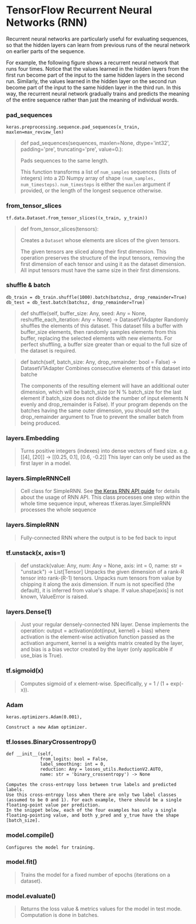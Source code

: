 
TensorFlow Recurrent Neural Networks (RNN) 
===================

Recurrent neural networks are particularly useful for evaluating sequences, so that the hidden layers can learn from previous runs of the neural network on earlier parts of the sequence.

For example, the following figure shows a recurrent neural network that runs four times. Notice that the values learned in the hidden layers from the first run become part of the input to the same hidden layers in the second run. Similarly, the values learned in the hidden layer on the second run become part of the input to the same hidden layer in the third run. In this way, the recurrent neural network gradually trains and predicts the meaning of the entire sequence rather than just the meaning of individual words.

### <i class="icon-file"></i> pad_sequences

```
keras.preprocessing.sequence.pad_sequences(x_train, maxlen=max_review_len)
```

>def pad_sequences(sequences, maxlen=None, dtype='int32',
>                  padding='pre', truncating='pre', value=0.):
>                  
>   Pads sequences to the same length.
>
>   This function transforms a list of
>   `num_samples` sequences (lists of integers)
>   into a 2D Numpy array of shape `(num_samples, num_timesteps)`.
>   `num_timesteps` is either the `maxlen` argument if provided,
>   or the length of the longest sequence otherwise.


### <i class="icon-file"></i> from_tensor_slices

```
tf.data.Dataset.from_tensor_slices((x_train, y_train))
```

>def from_tensor_slices(tensors):
> 
>   Creates a `Dataset` whose elements are slices of the given tensors.
>
>   The given tensors are sliced along their first dimension. This operation
>   preserves the structure of the input tensors, removing the first dimension
>   of each tensor and using it as the dataset dimension. All input tensors
>   must have the same size in their first dimensions.


### <i class="icon-file"></i> shuffle & batch

```
db_train = db_train.shuffle(1000).batch(batchsz, drop_remainder=True)
db_test = db_test.batch(batchsz, drop_remainder=True)
```

>def shuffle(self,
>            buffer_size: Any,
>            seed: Any = None,
>            reshuffle_each_iteration: Any = None) -> DatasetV1Adapter
>Randomly shuffles the elements of this dataset.
>This dataset fills a buffer with buffer_size elements, then randomly samples elements from this buffer, replacing the selected elements with new elements. For perfect shuffling, a buffer size greater than or equal to the full size of the dataset is required.

>def batch(self,
>          batch_size: Any,
>          drop_remainder: bool = False) -> DatasetV1Adapter
>Combines consecutive elements of this dataset into batche
>
>The components of the resulting element will have an additional outer dimension, which will be batch_size (or N % batch_size for the last element if batch_size does not divide the number of input elements N evenly and drop_remainder is False). If your program depends on the batches having the same outer dimension, you should set the drop_remainder argument to True to prevent the smaller batch from being produced.

### <i class="icon-file"></i> layers.Embedding

>Turns positive integers (indexes) into dense vectors of fixed size.
>e.g. [[4], [20]] -> [[0.25, 0.1], [0.6, -0.2]]
>This layer can only be used as the first layer in a model.

### <i class="icon-file"></i> layers.SimpleRNNCell

>Cell class for SimpleRNN.
>See [the Keras RNN API guide](https://www.tensorflow.org/guide/keras/rnn ) for details about the usage of RNN API.
>This class processes one step within the whole time sequence input, whereas tf.keras.layer.SimpleRNN processes the whole sequence

### <i class="icon-file"></i> layers.SimpleRNN

>Fully-connected RNN where the output is to be fed back to input

### <i class="icon-file"></i> tf.unstack(x, axis=1)

>def unstack(value: Any,
>            num: Any = None,
>            axis: int = 0,
>            name: str = "unstack") -> List[Tensor]
>Unpacks the given dimension of a rank-R tensor into rank-(R-1) tensors.
>Unpacks num tensors from value by chipping it along the axis dimension. If num is not specified (the default), it is inferred from value's shape. If value.shape[axis] is not known, ValueError is raised.

### <i class="icon-file"></i> layers.Dense(1)

>Just your regular densely-connected NN layer.
>Dense implements the operation: output = activation(dot(input, kernel) + bias) where activation is the element-wise activation function passed as the activation argument, kernel is a weights matrix created by the layer, and bias is a bias vector created by the layer (only applicable if use_bias is True).

### <i class="icon-file"></i> tf.sigmoid(x)

>Computes sigmoid of x element-wise.
>Specifically, y = 1 / (1 + exp(-x)).

### <i class="icon-file"></i> Adam

```
keras.optimizers.Adam(0.001),

Construct a new Adam optimizer.
```

### <i class="icon-file"></i> tf.losses.BinaryCrossentropy()

```
def __init__(self,
             from_logits: bool = False,
             label_smoothing: int = 0,
             reduction: Any = losses_utils.ReductionV2.AUTO,
             name: str = 'binary_crossentropy') -> None
             
Computes the cross-entropy loss between true labels and predicted labels.
Use this cross-entropy loss when there are only two label classes (assumed to be 0 and 1). For each example, there should be a single floating-point value per prediction.
In the snippet below, each of the four examples has only a single floating-pointing value, and both y_pred and y_true have the shape [batch_size].
```

### <i class="icon-file"></i> model.compile()

```
Configures the model for training.
```

### <i class="icon-file"></i>  model.fit()

>Trains the model for a fixed number of epochs (iterations on a dataset).


### <i class="icon-file"></i> model.evaluate()
 
>Returns the loss value & metrics values for the model in test mode.
Computation is done in batches.
 
